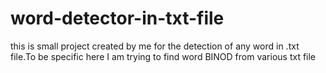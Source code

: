 # word-detector-in-txt-file
this is small project created by me for the detection of any word in .txt file.To be specific here I am trying to find word BINOD from various txt file

